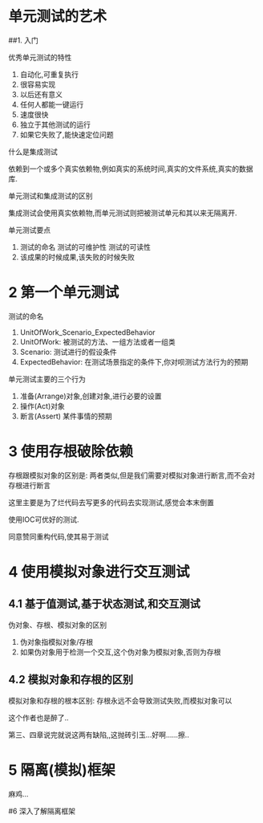 # 单元测试的艺术

##1. 入门

优秀单元测试的特性

1. 自动化,可重复执行
2. 很容易实现
3. 以后还有意义
4. 任何人都能一键运行
5. 速度很快
6. 独立于其他测试的运行
7. 如果它失败了,能快速定位问题

什么是集成测试

依赖到一个或多个真实依赖物,例如真实的系统时间,真实的文件系统,真实的数据库.

单元测试和集成测试的区别

集成测试会使用真实依赖物,而单元测试则把被测试单元和其以来无隔离开.

单元测试要点

1. 测试的命名 测试的可维护性 测试的可读性
2. 该成果的时候成果,该失败的时候失败

# 2 第一个单元测试

测试的命名
1. UnitOfWork_Scenario_ExpectedBehavior
2. UnitOfWork: 被测试的方法、一组方法或者一组类
3. Scenario: 测试进行的假设条件
4. ExpectedBehavior: 在测试场景指定的条件下,你对呗测试方法行为的预期

单元测试主要的三个行为

1. 准备(Arrange)对象,创建对象,进行必要的设置
2. 操作(Act)对象
3. 断言(Assert) 某件事情的预期

# 3 使用存根破除依赖

存根跟模拟对象的区别是: 两者类似,但是我们需要对模拟对象进行断言,而不会对存根进行断言

这里主要是为了烂代码去写更多的代码去实现测试,感觉会本末倒置

使用IOC可优好的测试.

同意赞同重构代码,使其易于测试

# 4 使用模拟对象进行交互测试

## 4.1 基于值测试,基于状态测试,和交互测试

伪对象、存根、模拟对象的区别

1. 伪对象指模拟对象/存根
2. 如果伪对象用于检测一个交互,这个伪对象为模拟对象,否则为存根

## 4.2 模拟对象和存根的区别

模拟对象和存根的根本区别: 存根永远不会导致测试失败,而模拟对象可以

这个作者也是醉了..

第三、四章说完就说这两有缺陷,,这抛砖引玉...好啊......擦..

# 5 隔离(模拟)框架

麻鸡...

#6 深入了解隔离框架

